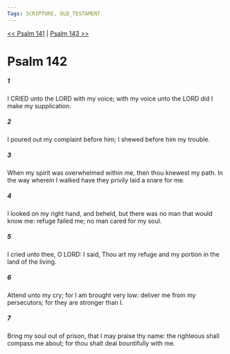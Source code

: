 ```yaml
---
Tags: SCRIPTURE, OLD_TESTAMENT
---
```


[<< Psalm 141](OLD_TESTAMENT/19_Psalms/Psalm_141.md) | [Psalm 143 >>](OLD_TESTAMENT/19_Psalms/Psalm_143.md)

# Psalm 142

##### 1
 I CRIED unto the LORD with my voice; with my voice unto the LORD did I make my supplication.
##### 2
 I poured out my complaint before him; I shewed before him my trouble.
##### 3
 When my spirit was overwhelmed within me, then thou knewest my path.  In the way wherein I walked have they privily laid a snare for me.
##### 4
 I looked on my right hand, and beheld, but there was no man that would know me: refuge failed me; no man cared for my soul.
##### 5
 I cried unto thee, O LORD: I said, Thou art my refuge and my portion in the land of the living.
##### 6
 Attend unto my cry; for I am brought very low: deliver me from my persecutors; for they are stronger than I.
##### 7
 Bring my soul out of prison, that I may praise thy name: the righteous shall compass me about; for thou shalt deal bountifully with me.

